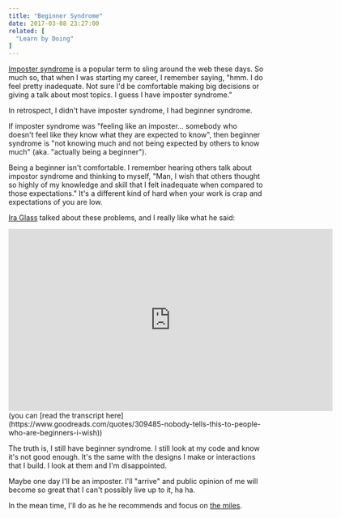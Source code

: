 ```yaml
---
title: "Beginner Syndrome"
date: 2017-03-08 23:27:00
related: [
  "Learn by Doing"
]
---
```


[Imposter syndrome](https://en.wikipedia.org/wiki/Impostor_syndrome) is a popular term to sling around the web these days. So much so, that when I was starting my career, I remember saying, "hmm. I do feel pretty inadequate. Not sure I'd be comfortable making big decisions or giving a talk about most topics. I guess I have imposter syndrome."

In retrospect, I didn't have imposter syndrome, I had beginner syndrome.

If imposter syndrome was "feeling like an imposter... somebody who doesn't feel like they know what they are expected to know", then beginner syndrome is "not knowing much and not being expected by others to know much" (aka. "actually being a beginner").

Being a beginner isn't comfortable. I remember hearing others talk about impostor syndrome and thinking to myself, "Man, I wish that others thought so highly of my knowledge and skill that I felt inadequate when compared to those expectations." It's a different kind of hard when your work is crap and expectations of you are low.

[Ira Glass](https://en.wikipedia.org/wiki/Ira_Glass) talked about these problems, and I really like what he said:

<iframe src="https://player.vimeo.com/video/85040589?color=1fc9a2&portrait=0" width="640" height="360" frameborder="0" webkitallowfullscreen mozallowfullscreen allowfullscreen></iframe>
(you can [read the transcript here](https://www.goodreads.com/quotes/309485-nobody-tells-this-to-people-who-are-beginners-i-wish))

The truth is, I still have beginner syndrome. I still look at my code and know it's not good enough. It's the same with the designs I make or interactions that I build. I look at them and I'm disappointed.

Maybe one day I'll be an imposter. I'll "arrive" and public opinion of me will become so great that I can't possibly live up to it, ha ha.

In the mean time, I'll do as he he recommends and focus on [the miles]({{site.url}}/2016/09/21/its-about-the-miles/).
